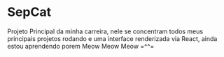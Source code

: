 # SepCat
Projeto Principal da minha carreira, nele se concentram todos meus principais projetos rodando e uma interface renderizada via React, ainda estou aprendendo porem Meow Meow Meow =^^=
